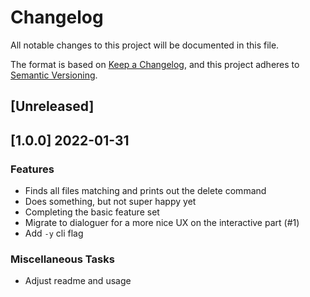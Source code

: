 # Changelog
All notable changes to this project will be documented in this file.

The format is based on [Keep a Changelog](https://keepachangelog.com/en/1.0.0/),
and this project adheres to [Semantic Versioning](https://semver.org/spec/v2.0.0.html).

## [Unreleased]

## [1.0.0] 2022-01-31

### Features

- Finds all files matching and prints out the delete command
- Does something, but not super happy yet
- Completing the basic feature set
- Migrate to dialoguer for a more nice UX on the interactive part (#1)
- Add `-y` cli flag

### Miscellaneous Tasks

- Adjust readme and usage

<!-- generated by git-cliff -->

